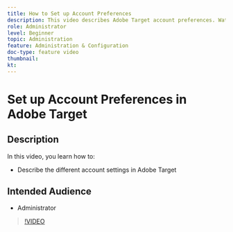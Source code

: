 ```yaml
---
title: How to Set up Account Preferences
description: This video describes Adobe Target account preferences. Watch this video for examples of how different settings impact Adobe Target.
role: Administrator
level: Beginner
topic: Administration
feature: Administration & Configuration
doc-type: feature video
thumbnail:
kt:
---
```


# Set up Account Preferences in Adobe Target

## Description

In this video, you learn how to:

* Describe the different account settings in Adobe Target

## Intended Audience

* Administrator

>[!VIDEO](https://video.tv.adobe.com/v/17379/?quality=12)